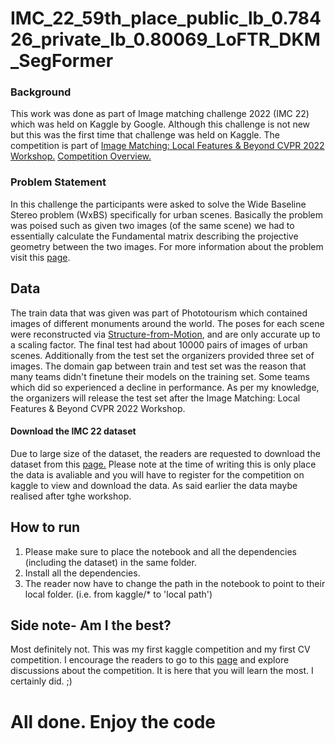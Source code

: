 # IMC_22_59th_place_public_lb_0.78426_private_lb_0.80069_LoFTR_DKM_SegFormer

### Background
This work was done as part of Image matching challenge 2022 (IMC 22) which was held on Kaggle by Google. 
Although this challenge is not new but this was the first time that challenge was held on Kaggle. 
The competition is part of [Image Matching: Local Features & Beyond
CVPR 2022 Workshop.](https://image-matching-workshop.github.io/)
[Competition Overview.](https://www.kaggle.com/competitions/image-matching-challenge-2022/overview) 


### Problem Statement
In this challenge the participants were asked to solve the Wide Baseline Stereo problem (WxBS) specifically for urban scenes.
Basically the problem was poised such as given two images (of the same scene) we had to essentially calculate the Fundamental matrix 
describing the projective geometry between the two images.
For more information about the problem visit this [page](https://www.kaggle.com/competitions/image-matching-challenge-2022/overview/problem-definition).

## Data
The train data that was given was part of Phototourism which contained images of different monuments around the world. 
The poses for each scene were reconstructed via [Structure-from-Motion](https://en.wikipedia.org/wiki/Structure_from_motion), and are only accurate up to a scaling factor. 
The final test had about 10000 pairs of images of urban scenes.
Additionally from the test set the organizers provided three set of images. 
The domain gap between train and test set was the reason that many teams didn't finetune their models on the training set.
Some teams which did so experienced a decline in performance. 
As per my knowledge, the organizers will release the test set after the Image Matching: Local Features & Beyond
CVPR 2022 Workshop.

#### Download the IMC 22 dataset
Due to large size of the dataset, the readers are requested to download the dataset from this [page.](https://www.kaggle.com/competitions/image-matching-challenge-2022/data)
Please note at the time of writing this is only place the data is avaliable and you will have to register for the competition on kaggle to view and download the data. As
said earlier the data maybe realised after tghe workshop.

## How to run
1. Please make sure to place the notebook and all the dependencies (including the dataset) in the same folder.
2. Install all the dependencies.
3. The reader now have to change the path in the notebook to point to their local folder. (i.e. from kaggle/* to 'local path')

## Side note- Am I the best?
Most definitely not. This was my first kaggle competition and my first CV competition. I encourage the readers
to go to this [page](https://www.kaggle.com/competitions/image-matching-challenge-2022/discussion?sort=published) and explore discussions about the competition. It is here that you will learn the most. I certainly did. ;) 

# All done. Enjoy the code
